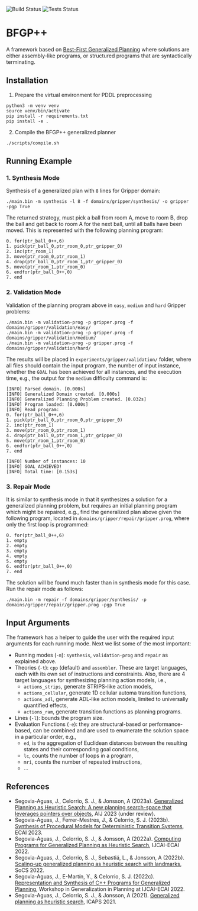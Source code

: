 ![Build Status](https://github.com/jsego/bfgp-pp/actions/workflows/build.yml/badge.svg)
![Tests Status](https://github.com/jsego/bfgp-pp/actions/workflows/tests.yml/badge.svg)


# BFGP++

A framework based on [Best-First Generalized Planning](https://github.com/rleap-project/best-first-generalized-planning) where 
solutions are either assembly-like programs, or structured programs 
that are syntactically terminating.


## Installation

1. Prepare the virtual environment for PDDL preprocessing
```shell
python3 -m venv venv
source venv/bin/activate
pip install -r requirements.txt
pip install -e .
```
2. Compile the BFGP++ generalized planner
```shell
./scripts/compile.sh
```

## Running Example

### 1. Synthesis Mode
Synthesis of a generalized plan with `8` lines for Gripper domain:
```shell
./main.bin -m synthesis -l 8 -f domains/gripper/synthesis/ -o gripper -pgp True
```
The returned strategy, must pick a ball from room A, move to room B, 
drop the ball and get back to room A for the next ball, until all
balls have been moved. This is represented with the following planning program:
```text
0. for(ptr_ball_0++,6)
1. pick(ptr_ball_0,ptr_room_0,ptr_gripper_0)
2. inc(ptr_room_1)
3. move(ptr_room_0,ptr_room_1)
4. drop(ptr_ball_0,ptr_room_1,ptr_gripper_0)
5. move(ptr_room_1,ptr_room_0)
6. endfor(ptr_ball_0++,0)
7. end
```

### 2. Validation Mode
Validation of the planning program above in `easy`, `medium` and `hard` 
Gripper problems:

```shell
./main.bin -m validation-prog -p gripper.prog -f domains/gripper/validation/easy/
./main.bin -m validation-prog -p gripper.prog -f domains/gripper/validation/medium/
./main.bin -m validation-prog -p gripper.prog -f domains/gripper/validation/hard/ 
```
The results will be placed in `experiments/gripper/validation/` folder, where
all files should contain the input program, the number of input instance,
whether the `GOAL` has been achieved for all instances, and the execution time, 
e.g., the output for the `medium` difficulty command is:
```text
[INFO] Parsed domain. [0.000s]
[INFO] Generalized Domain created. [0.000s]
[INFO] Generalized Planning Problem created. [0.032s]
[INFO] Program loaded: [0.000s]
[INFO] Read program:
0. for(ptr_ball_0++,6)
1. pick(ptr_ball_0,ptr_room_0,ptr_gripper_0)
2. inc(ptr_room_1)
3. move(ptr_room_0,ptr_room_1)
4. drop(ptr_ball_0,ptr_room_1,ptr_gripper_0)
5. move(ptr_room_1,ptr_room_0)
6. endfor(ptr_ball_0++,0)
7. end

[INFO] Number of instances: 10
[INFO] GOAL ACHIEVED!
[INFO] Total time: [0.153s]
```

### 3. Repair Mode

It is similar to synthesis mode in that it synthesizes a solution for a
generalized planning problem, but requires an initial planning program 
which might be repaired, e.g., find the generalized plan above
given the following program, located in `domains/gripper/repair/gripper.prog`, 
where only the first loop is programmed:
```text
0. for(ptr_ball_0++,6)
1. empty
2. empty
3. empty
4. empty
5. empty
6. endfor(ptr_ball_0++,0)
7. end
```

The solution will be found much faster than in synthesis mode for this case.
Run the repair mode as follows:
```shell
./main.bin -m repair -f domains/gripper/synthesis/ -p domains/gripper/repair/gripper.prog -pgp True 
```

## Input Arguments
The framework has a helper to guide the user with the required input arguments 
for each running mode. Next we list some of the most important:
* Running modes (`-m`): `synthesis`, `validation-prog` and `repair` as explained above.
* Theories (`-t`): `cpp` (default) and `assembler`. These are target 
languages, each with its own set of instructions and constraints. Also, there are
4 target languages for synthesizing planning action models, i.e., 
  * `actions_strips`, generate STRIPS-like action models,
  * `actions_cellular`, generate 1D cellular automa transition functions,
  * `actions_adl`, generate ADL-like action models, limited to universally quantified effects,
  * `actions_ram`, generate transition functions as planning programs.
* Lines (`-l`): bounds the program size.
* Evaluation Functions (`-e`): they are structural-based or performance-based, 
can be combined and are used to enumerate the solution space in a 
particular order, e.g., 
  * `ed`, is the aggregation of Euclidean distances between the resulting states and 
  their corresponding goal conditions,
  * `lc`, counts the number of loops in a program,
  * `mri`, counts the number of repeated instructions,
  * ...

## References

* Segovia-Aguas, J., Celorrio, S. J., & Jonsson, A (2023a). [Generalized Planning as Heuristic Search: A new planning search-space that leverages pointers over objects](https://arxiv.org/pdf/2301.11087),
AIJ 2023 (under review).
* Segovia-Aguas, J., Ferrer-Mestres, J., & Celorrio, S. J. (2023b). [Synthesis of Procedural Models for Deterministic Transition Systems](https://arxiv.org/pdf/2307.14368.pdf),
ECAI 2023.
* Segovia-Aguas, J., Celorrio, S. J., & Jonsson, A (2022a). [Computing Programs for Generalized Planning as Heuristic Search](https://www.ijcai.org/proceedings/2022/0746.pdf),
IJCAI-ECAI 2022.
* Segovia-Aguas, J., Celorrio, S. J., Sebastiá, L., & Jonsson, A (2022b). [Scaling-up generalized planning as heuristic search with landmarks](https://ojs.aaai.org/index.php/SOCS/article/download/21765/21529),
SoCS 2022.
* Segovia-Aguas, J., E-Martín, Y., & Celorrio, S. J. (2022c). [Representation and Synthesis of C++ Programs for Generalized Planning](https://arxiv.org/pdf/2206.14480), 
Workshop in Generalization in Planning at IJCAI-ECAI 2022.
* Segovia-Aguas, J., Celorrio, S. J., & Jonsson, A (2021). [Generalized planning as heuristic search](https://ojs.aaai.org/index.php/ICAPS/article/download/16005/15816), ICAPS 2021.


